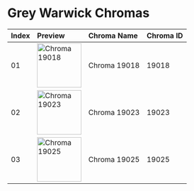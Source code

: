 # Grey Warwick Chromas

| Index | Preview | Chroma Name | Chroma ID |
|:---|:---|:---|:---|
| 01 | <img src='https://raw.communitydragon.org/latest/plugins/rcp-be-lol-game-data/global/default/v1/champion-chroma-images/19/19018.png' alt='Chroma 19018' width='100'> | Chroma 19018 | 19018 |
| 02 | <img src='https://raw.communitydragon.org/latest/plugins/rcp-be-lol-game-data/global/default/v1/champion-chroma-images/19/19023.png' alt='Chroma 19023' width='100'> | Chroma 19023 | 19023 |
| 03 | <img src='https://raw.communitydragon.org/latest/plugins/rcp-be-lol-game-data/global/default/v1/champion-chroma-images/19/19025.png' alt='Chroma 19025' width='100'> | Chroma 19025 | 19025 |
